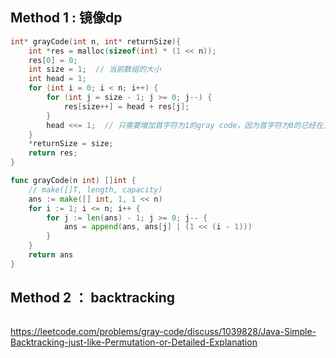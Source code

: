 ## Method 1 : 镜像dp

```cpp
int* grayCode(int n, int* returnSize){
    int *res = malloc(sizeof(int) * (1 << n));
    res[0] = 0;
    int size = 1;  // 当前数组的大小
    int head = 1;
    for (int i = 0; i < n; i++) {
        for (int j = size - 1; j >= 0; j--) {
            res[size++] = head + res[j];
        }
        head <<= 1;  // 只需要增加首字符为1的gray code，因为首字符为0的已经在上一次遍历加了
    }
    *returnSize = size;
    return res;
}
```

```go
func grayCode(n int) []int {
    // make([]T, length, capacity)
    ans := make([] int, 1, 1 << n)
    for i := 1; i <= n; i++ {
        for j := len(ans) - 1; j >= 0; j-- {
            ans = append(ans, ans[j] | (1 << (i - 1)))
        }
    }
    return ans
}
```

## Method 2 ： backtracking

```cpp
```
https://leetcode.com/problems/gray-code/discuss/1039828/Java-Simple-Backtracking-just-like-Permutation-or-Detailed-Explanation